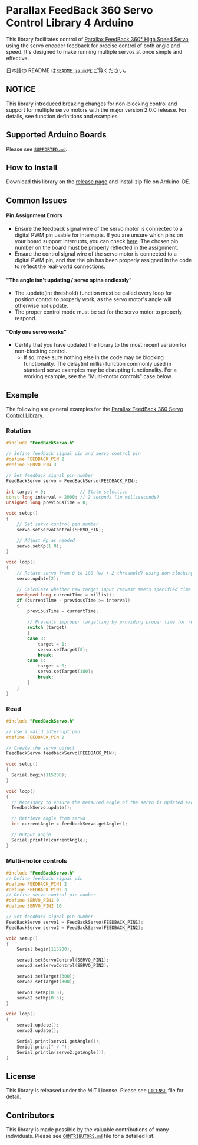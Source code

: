 # Parallax FeedBack 360 Servo Control Library 4 Arduino

This library facilitates control of [Parallax FeedBack 360° High Speed Servo](https://www.parallax.com/product/900-00360), using the servo encoder feedback for precise control of both angle and speed. It's designed to make running multiple servos at once simple and effective.

日本語の README は[`README_ja.md`](https://github.com/HyodaKazuaki/Parallax-FeedBack-360-Servo-Control-Library-4-Arduino/blob/master/README_ja.md)をご覧ください。

## NOTICE

This library introduced breaking changes for non-blocking control and support for multiple servo motors with the major version 2.0.0 release.
For details, see function definitions and examples.

## Supported Arduino Boards

Please see [`SUPPORTED.md`](https://github.com/HyodaKazuaki/Parallax-FeedBack-360-Servo-Control-Library-4-Arduino/blob/master/SUPPORTED.md).

## How to Install

Download this library on the [release page](https://github.com/HyodaKazuaki/Parallax-FeedBack-360-Servo-Control-Library-4-Arduino/releases) and install zip file on Arduino IDE.

## Common Issues
#### Pin Assignment Errors
- Ensure the feedback signal wire of the servo motor is connected to a digital PWM pin usable for interrupts. If you are unsure which pins on your board support interrupts, you can check [here](https://docs.arduino.cc/language-reference/en/functions/external-interrupts/attachInterrupt/). The chosen pin number on the board must be properly reflected in the assignment.
- Ensure the control signal wire of the servo motor is connected to a digital PWM pin, and that the pin has been properly assigned in the code to reflect the real-world connections.

#### "The angle isn't updating / servo spins endlessly"
- The .update(int threshold) function must be called every loop for position control to properly work, as the servo motor's angle will otherwise not update.
- The proper control mode must be set for the servo motor to properly respond.

#### "Only one servo works"
- Certify that you have updated the library to the most recent version for non-blocking control.
  - If so, make sure nothing else in the code may be blocking functionality. The delay(int millis) function commonly used in standard servo examples may be disrupting functionality. For a working example, see the "Multi-motor controls" case below.

## Example

The following are general examples for the [Parallax FeedBack 360 Servo Control Library](https://github.com/HyodaKazuaki/Parallax-FeedBack-360-Servo-Control-Library-4-Arduino/).

### Rotation

```cpp
#include "FeedBackServo.h"

// Sefine feedback signal pin and servo control pin
#define FEEDBACK_PIN 2
#define SERVO_PIN 3

// Set feedback signal pin number
FeedBackServo servo = FeedBackServo(FEEDBACK_PIN);

int target = 0;             // State selection
const long interval = 2000; // 2 seconds (in milliseconds)
unsigned long previousTime = 0;

void setup()
{
    // Set servo control pin number
    servo.setServoControl(SERVO_PIN);

    // Adjust Kp as needed
    servo.setKp(1.0);
}

void loop()
{
    // Rotate servo from 0 to 180 (w/ +-2 threshold) using non-blocking.
    servo.update(2);

    // Calculate whether new target input request meets specified time interval requirement to prevent mistarget
    unsigned long currentTime = millis();
    if (currentTime - previousTime >= interval)
    {
        previousTime = currentTime;

        // Prevents improper targetting by providing proper time for relevant calculations to take place
        switch (target)
        {
        case 0:
            target = 1;
            servo.setTarget(0);
            break;
        case 1:
            target = 0;
            servo.setTarget(180);
            break;
        }
    }
}
```

### Read

```cpp
#include "FeedBackServo.h"

// Use a valid interrupt pin
#define FEEDBACK_PIN 2

// Create the servo object
FeedBackServo feedbackServo(FEEDBACK_PIN);

void setup()
{
  Serial.begin(115200);
}

void loop()
{
  // Necessary to ensure the measured angle of the servo is updated each iteration
  feedbackServo.update();

  // Retrieve angle from servo
  int currentAngle = feedbackServo.getAngle();

  // Output angle
  Serial.println(currentAngle);
}
```

### Multi-motor controls

```cpp
#include "FeedBackServo.h"
// Define feedback signal pin
#define FEEDBACK_PIN1 2
#define FEEDBACK_PIN2 3
// Define servo control pin number
#define SERVO_PIN1 9
#define SERVO_PIN2 10

// Set feedback signal pin number
FeedBackServo servo1 = FeedBackServo(FEEDBACK_PIN1);
FeedBackServo servo2 = FeedBackServo(FEEDBACK_PIN2);

void setup()
{
    Serial.begin(115200);

    servo1.setServoControl(SERVO_PIN1);
    servo2.setServoControl(SERVO_PIN2);

    servo1.setTarget(300);
    servo2.setTarget(300);

    servo1.setKp(0.5);
    servo2.setKp(0.5);
}

void loop()
{
    servo1.update();
    servo2.update();

    Serial.print(servo1.getAngle());
    Serial.print(" / ");
    Serial.println(servo2.getAngle());
}
```

## License

This library is released under the MIT License.
Please see [`LICENSE`](https://github.com/HyodaKazuaki/Parallax-FeedBack-360-Servo-Control-Library-4-Arduino/blob/master/LICENSE) file for detail.

## Contributors

This library is made possible by the valuable contributions of many individuals.
Please see [`CONTRIBUTORS.md`](https://github.com/HyodaKazuaki/Parallax-FeedBack-360-Servo-Control-Library-4-Arduino/blob/master/CONTRIBUTORS.md) file for a detailed list.
